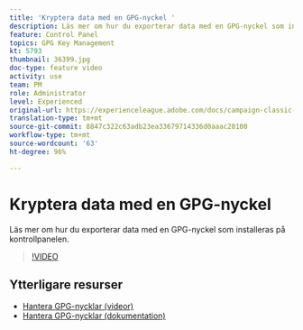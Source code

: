 ```yaml
---
title: 'Kryptera data med en GPG-nyckel '
description: Läs mer om hur du exporterar data med en GPG-nyckel som installeras på kontrollpanelen.
feature: Control Panel
topics: GPG Key Management
kt: 5793
thumbnail: 36399.jpg
doc-type: feature video
activity: use
team: PM
role: Administrator
level: Experienced
original-url: https://experienceleague.adobe.com/docs/campaign-classic-learn/tutorials/administrating/control-panel-acc/gpg-key-management/using-a-gpg-key-to-encrypt-data.html
translation-type: tm+mt
source-git-commit: 8847c322c63adb23ea33679714336d0aaac20100
workflow-type: tm+mt
source-wordcount: '63'
ht-degree: 96%

---
```



# Kryptera data med en GPG-nyckel

Läs mer om hur du exporterar data med en GPG-nyckel som installeras på kontrollpanelen.

>[!VIDEO](https://video.tv.adobe.com/v/36399?quality=12)

## Ytterligare resurser

* [Hantera GPG-nycklar (videor)](./gpg-key-management-overview.md)
* [Hantera GPG-nycklar (dokumentation)](https://docs.adobe.com/content/help/sv-SE/control-panel/using/instances-settings/gpg-keys-management.html)
